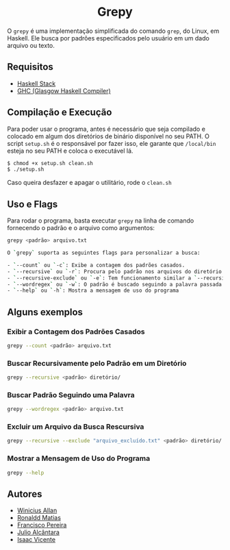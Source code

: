 <h1 align="center">Grepy</h1>

O `grepy` é uma implementação simplificada do comando `grep`, do Linux, em Haskell. Ele busca por padrões especificados pelo usuário em um dado arquivo ou texto.

## Requisitos
  * [Haskell Stack](https://docs.haskellstack.org/en/stable/install_and_upgrade/)
  * [GHC (Glasgow Haskell Compiler)](https://www.haskell.org/downloads/)

## Compilação e Execução
    
Para poder usar o programa, antes é necessário que seja compilado e colocado em algum dos diretórios de binário disponível no seu PATH. O script `setup.sh` é o responsável por fazer isso, ele garante que `/local/bin` esteja no seu PATH e coloca o executável lá.

```bash
$ chmod +x setup.sh clean.sh
$ ./setup.sh
```

Caso queira desfazer e apagar o utilitário, rode o `clean.sh`

## Uso e Flags
Para rodar o programa, basta executar `grepy` na linha de comando fornecendo o padrão e o arquivo como argumentos:

```bash
grepy <padrão> arquivo.txt
```

```bash
O `grepy` suporta as seguintes flags para personalizar a busca:

- `--count` ou `-c`: Exibe a contagem dos padrões casados.
- `--recursive` ou `-r`: Procura pelo padrão nos arquivos do diretório passado como parâmetro, recursivamente.
- `--recursive-exclude` ou `-e`: Tem funcionamento similar a `--recursive`, porem exclui da busca o arquivo passado.
- `--wordregex` ou `-w`: O padrão é buscado seguindo a palavra passada como parâmetro.
- `--help` ou `-h`: Mostra a mensagem de uso do programa
```

## Alguns exemplos

###  Exibir a Contagem dos Padrões Casados
```bash
grepy --count <padrão> arquivo.txt
```

### Buscar Recursivamente pelo Padrão em um Diretório
```bash
grepy --recursive <padrão> diretório/
```

### Buscar Padrão Seguindo uma Palavra
```bash
grepy --wordregex <padrão> arquivo.txt
```

### Excluir um Arquivo da Busca Rescursiva
```bash
grepy --recursive --exclude "arquivo_excluído.txt" <padrão> diretório/
```

### Mostrar a Mensagem de Uso do Programa
```bash
grepy --help
```

## Autores

- [Winicius Allan](https://github.com/winiciusallan)
- [Ronaldd Matias](https://github.com/RonalddMatias)
- [Francisco Pereira](https://github.com/Francisco-xiq)
- [Julio Alcântara](https://github.com/alcantarajulio)
- [Isaac Vicente](https://github.com/isaacvicente)
```
